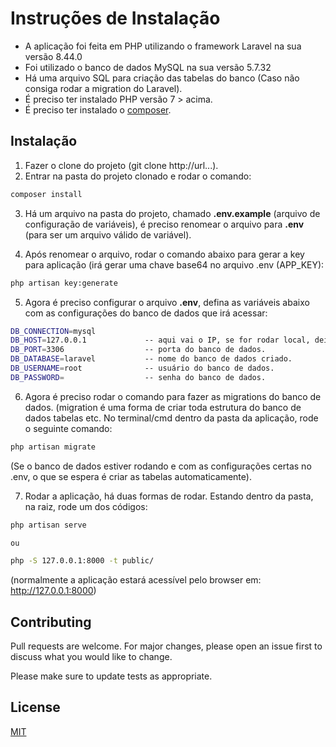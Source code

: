 # Instruções de Instalação 

* A aplicação foi feita em PHP utilizando o framework Laravel na sua versão 8.44.0
* Foi utilizado o banco de dados MySQL na sua versão 5.7.32
* Há uma arquivo SQL para criação das tabelas do banco (Caso não consiga rodar a migration do Laravel).
* É preciso ter instalado PHP versão 7 > acima.
* É preciso ter instalado o [composer](https://getcomposer.org).


## Instalação

1. Fazer o clone do projeto (git clone http://url...).
2. Entrar na pasta do projeto clonado e rodar o comando: 

```bash
composer install
```
3. Há um arquivo na pasta do projeto, chamado **.env.example** (arquivo de configuração de variáveis), é preciso renomear o arquivo para **.env** (para ser um arquivo válido de variável).

4. Após renomear o arquivo, rodar o comando abaixo para gerar a key para aplicação (irá gerar uma chave base64 no arquivo .env (APP_KEY):
```bash
php artisan key:generate
```

5. Agora é preciso configurar o arquivo **.env**, defina as variáveis abaixo com as configurações do banco de dados que irá acessar:
```bash
DB_CONNECTION=mysql
DB_HOST=127.0.0.1             -- aqui vai o IP, se for rodar local, deixar o atual.
DB_PORT=3306                  -- porta do banco de dados.
DB_DATABASE=laravel           -- nome do banco de dados criado.
DB_USERNAME=root              -- usuário do banco de dados.
DB_PASSWORD=                  -- senha do banco de dados.
```

6. Agora é preciso rodar o comando para fazer as migrations do banco de dados. (migration é uma forma de criar toda estrutura do banco de dados tabelas etc. No terminal/cmd dentro da pasta da aplicação, rode o seguinte comando:

```bash
php artisan migrate
```
(Se o banco de dados estiver rodando e com as configurações certas no .env, o que se espera é criar as tabelas automaticamente).

7. Rodar a aplicação, há duas formas de rodar. Estando dentro da pasta, na raiz, rode um dos códigos:


```bash
php artisan serve

ou

php -S 127.0.0.1:8000 -t public/
```
(normalmente a aplicação estará acessível pelo browser em: http://127.0.0.1:8000)



## Contributing
Pull requests are welcome. For major changes, please open an issue first to discuss what you would like to change.

Please make sure to update tests as appropriate.

## License
[MIT](https://choosealicense.com/licenses/mit/)